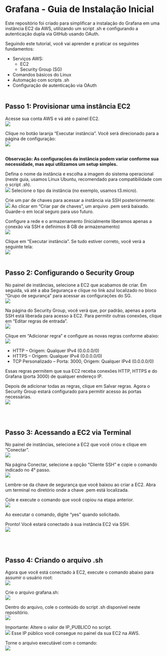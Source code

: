 # Grafana - Guia de Instalação Inicial

Este repositório foi criado para simplificar a instalação do Grafana em uma instância EC2 da AWS, utilizando um script .sh e configurando a autenticação dupla via GitHub usando OAuth.


Seguindo este tutorial, você vai aprender e praticar os seguintes fundamentos:
- Serviços AWS:
  - EC2
  - Security Group (SG)
- Comandos básicos do Linux
- Automação com scripts .sh
- Configuração de autenticação via OAuth
<br><br>
## Passo 1: Provisionar uma instância EC2

Acesse sua conta AWS e vá até o painel EC2.
<br><img src="\readme-assets\Painel EC2.png"/>

Clique no botão laranja “Executar instância”. Você será direcionado para a página de configuração:
<br><img src="\readme-assets\Criando EC2 pt1.png"/>

<br><b>Observação: As configurações da instância podem variar conforme sua necessidade, mas aqui utilizamos um setup simples.</b>

Defina o nome da instância e escolha a imagem do sistema operacional (neste guia, usamos Linux Ubuntu, recomendado para compatibilidade com o script .sh).
<br><img src="\readme-assets\Criando EC2 pt2.png"/>
Selecione o tipo da instância (no exemplo, usamos t3.micro).

Crie um par de chaves para acessar a instância via SSH posteriormente:
<br><img src="\readme-assets\Criando EC2 pt3.png"/>
Ao clicar em “Criar par de chaves”, um arquivo .pem será baixado. Guarde-o em local seguro para uso futuro.

Configure a rede e o armazenamento (Inicialmente liberamos apenas a conexão via SSH e definimos 8 GB de armazenamento)
<br><img src="\readme-assets\Criando EC2 pt4.png"/>

Clique em “Executar instância”. Se tudo estiver correto, você verá a seguinte tela:
<br><img src="\readme-assets\Criando EC2 pt5.png"/>
<br><br>
## Passo 2: Configurando o Security Group

No painel de instâncias, selecione a EC2 que acabamos de criar.
Em seguida, vá até a aba Segurança e clique no link azul localizado no bloco “Grupo de segurança” para acessar as configurações do SG.
<br><img src="\readme-assets\Configurando SG pt1.png"/>

Na página do Security Group, você verá que, por padrão, apenas a porta SSH está liberada para acesso à EC2.
Para permitir outras conexões, clique em “Editar regras de entrada”.
<br><img src="\readme-assets\Configurando SG pt2.png"/>

Clique em “Adicionar regra” e configure as novas regras conforme abaixo:
<br><img src="\readme-assets\Configurando SG pt3.png"/>
- HTTP – Origem: Qualquer IPv4 (0.0.0.0/0)
- HTTPS – Origem: Qualquer IPv4 (0.0.0.0/0)
- TCP Personalizado – Porta: 3000, Origem: Qualquer IPv4 (0.0.0.0/0)

Essas regras permitem que sua EC2 receba conexões HTTP, HTTPS e do Grafana (porta 3000) de qualquer endereço IP.

Depois de adicionar todas as regras, clique em Salvar regras.
Agora o Security Group estará configurado para permitir acesso às portas necessárias.
<br><img src="\readme-assets\Configurando SG pt4.png"/>

<br><br>
## Passo 3: Acessando a EC2 via Terminal

No painel de instâncias, selecione a EC2 que você criou e clique em “Conectar”.
<br><img src="\readme-assets\Acessando EC2 pt1.png">

Na página Conectar, selecione a opção “Cliente SSH” e copie o comando indicado no 4° passo.
<br><img src="\readme-assets\Acessando EC2 pt2.png">

Lembre-se da chave de segurança que você baixou ao criar a EC2.
Abra um terminal no diretório onde a chave .pem está localizada.

Cole e execute o comando que você copiou na etapa anterior.
<br><img src="\readme-assets\Acessando EC2 pt3.png">

Ao executar o comando, digite “yes” quando solicitado.

Pronto! Você estará conectado à sua instância EC2 via SSH.
<br><img src="\readme-assets\Acessando EC2 pt4.png">

<br><br>
## Passo 4: Criando o arquivo .sh

Agora que você está conectado à EC2, execute o comando abaixo para assumir o usuário root:
<br><img src="\readme-assets\Criando arq sh pt1.png">

Crie o arquivo grafana.sh:
<br><img src="\readme-assets\Criando arq sh pt2.png">

Dentro do arquivo, cole o conteúdo do script .sh disponível neste repositório.
<br><img src="\readme-assets\Criando arq sh pt3.png">

Importante: Altere o valor de IP_PUBLICO no script.
<br><img src="\readme-assets\Criando arq sh pt4.png">
Esse IP público você consegue no painel da sua EC2 na AWS.

Torne o arquivo executável com o comando:
<br><img src="\readme-assets\Criando arq sh pt5.png">




